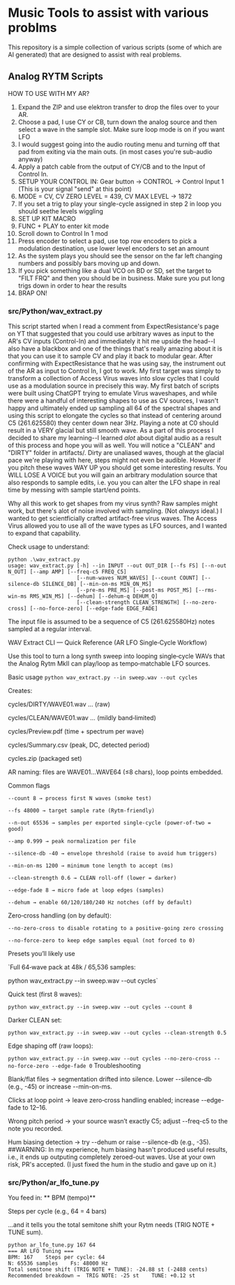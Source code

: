 # Music Tools to assist with various problms 
This repository is a simple collection of various scripts (some of which are AI generated) that are designed to assist with real problems.  

## Analog RYTM Scripts
HOW TO USE WITH MY AR?

1.  Expand the ZIP and use elektron transfer to drop the files over to your AR.
2.  Choose a pad, I use CY or CB, turn down the analog source and then select a wave in the sample slot.  Make sure loop mode is on if you want LFO
3.  I would suggest going into the audio routing menu and turning off that pad from exiting via the main outs.  (in most cases you're sub-audio anyway)
4.  Apply a patch cable from the output of CY/CB and to the Input of Control In.
5.  SETUP YOUR CONTROL IN:  Gear button -> CONTROL -> Control Input 1  (This is your signal "send" at this point)
6.  MODE = CV, CV ZERO LEVEL = 439, CV MAX LEVEL -> 1872
7.  If you set a trig to play your single-cycle assigned in step 2 in loop you should seethe levels wiggling
8.  SET UP KIT MACRO
9.  FUNC + PLAY to enter kit mode
10.  Scroll down to Control In 1 mod
11.  Press encoder to select a pad, use top row encoders to pick a modulation destination, use lower level encoders to set an amount
12.  As the system plays you should see the sensor on the far left changing numbers and possibly bars moving up and down.
13.  If you pick something like a dual VCO on BD or SD, set the target to "FILT FRQ" and then you should be in business.  Make sure you put long trigs down in order to hear the results
14.  BRAP ON!  
### src/Python/wav_extract.py  
This script started when I read a comment from ExpectResistance's page on YT that suggested that you could use arbitrary waves as input to
the AR's CV inputs (Control-In) and immediately it hit me upside the head--I also have a blackbox and one of the things that's really amazing about it
is that you can use it to sample CV and play it back to modular gear.  After confirming with ExpectResistance that he was using say, the instrument out
of the AR as input to Control In, I got to work.  My first target was simply to transform a collection of Access Virus waves into slow cycles that I could use as a modulation source in precisely this way.  My first batch of scripts were built using ChatGPT trying to emulate Virus waveshapes, and while there were a handful of interesting shapes to use as CV sources, I wasn't happy and ultimately ended up sampling all 64 of the spectral shapes and
using this script to elongate the cycles so that instead of centering around C5 (261.625580) they center down near 3Hz.  Playing a note at C0 should result in a VERY glacial but still smooth wave.  As a part of this process I decided to share my learning--I learned *alot* about digital audio as 
a result of this process and hope you will as well.  You will notice a "CLEAN" and "DIRTY" folder in artifacts/.  Dirty are unaliased waves, though at the glacial pace we're playing with here, steps might not even be audible.  However if you pitch these waves WAY UP you should get some interesting results.  You WILL LOSE A VOICE but you will gain an arbitrary modulation source that also responds to sample edits, i.e. you you can alter the LFO shape in real time by messing with sample start/end points.  

Why all this work to get shapes from my virus synth?  Raw samples might work, but there's alot of noise involved with sampling.  (Not *always* ideal.)  I wanted to get scientficially crafted artifact-free virus waves.  The Access Virus allowed you to use all of the wave types as LFO sources, and I wanted to expand that capability.  



Check usage to understand:
```
python .\wav_extract.py
usage: wav_extract.py [-h] --in INPUT --out OUT_DIR [--fs FS] [--n-out N_OUT] [--amp AMP] [--freq-c5 FREQ_C5]
                      [--num-waves NUM_WAVES] [--count COUNT] [--silence-db SILENCE_DB] [--min-on-ms MIN_ON_MS]
                      [--pre-ms PRE_MS] [--post-ms POST_MS] [--rms-win-ms RMS_WIN_MS] [--dehum] [--dehum-q DEHUM_Q]
                      [--clean-strength CLEAN_STRENGTH] [--no-zero-cross] [--no-force-zero] [--edge-fade EDGE_FADE]
```

The input file is assumed to be a sequence of C5 (261.625580Hz)  notes sampled at a regular interval. 

WAV Extract CLI — Quick Reference (AR LFO Single‑Cycle Workflow)

Use this tool to turn a long synth sweep into looping single‑cycle WAVs that the Analog Rytm MkII can play/loop as tempo‑matchable LFO sources.

Basic usage
`python wav_extract.py --in sweep.wav --out cycles`

Creates:

cycles/DIRTY/WAVE01.wav … (raw)

cycles/CLEAN/WAVE01.wav … (mildly band‑limited)

cycles/Preview.pdf (time + spectrum per wave)

cycles/Summary.csv (peak, DC, detected period)

cycles.zip (packaged set)

AR naming: files are WAVE01…WAVE64 (≤8 chars), loop points embedded.

Common flags
```
--count 8 → process first N waves (smoke test)

--fs 48000 → target sample rate (Rytm‑friendly)

--n-out 65536 → samples per exported single‑cycle (power‑of‑two = good)

--amp 0.999 → peak normalization per file

--silence-db -40 → envelope threshold (raise to avoid hum triggers)

--min-on-ms 1200 → minimum tone length to accept (ms)

--clean-strength 0.6 → CLEAN roll‑off (lower = darker)

--edge-fade 8 → micro fade at loop edges (samples)

--dehum → enable 60/120/180/240 Hz notches (off by default)
```
Zero‑cross handling (on by default):
```
--no-zero-cross to disable rotating to a positive‑going zero crossing

--no-force-zero to keep edge samples equal (not forced to 0)
```
Presets you’ll likely use

`Full 64‑wave pack at 48k / 65,536 samples:

python wav_extract.py --in sweep.wav --out cycles`

Quick test (first 8 waves):

`python wav_extract.py --in sweep.wav --out cycles --count 8`

Darker CLEAN set:

`python wav_extract.py --in sweep.wav --out cycles --clean-strength 0.5`

Edge shaping off (raw loops):

`python wav_extract.py --in sweep.wav --out cycles --no-zero-cross --no-force-zero --edge-fade 0`
Troubleshooting

Blank/flat files → segmentation drifted into silence. Lower --silence-db (e.g., -45) or increase --min-on-ms.

Clicks at loop point → leave zero‑cross handling enabled; increase --edge-fade to 12–16.

Wrong pitch period → your source wasn’t exactly C5; adjust --freq-c5 to the note you recorded.

Hum biasing detection → try --dehum or raise --silence-db (e.g., -35).
##WARNING:  In my experience, hum biasing hasn't produced useful results, i.e., it ends up outputing completely zeroed-out waves.  Use at your own risk,
PR's accepted.  (I just fixed the hum in the studio and gave up on it.)  

### src/Python/ar_lfo_tune.py

You feed in:
**
BPM (tempo)**

Steps per cycle (e.g., 64 = 4 bars)

…and it tells you the total semitone shift your Rytm needs (TRIG NOTE + TUNE sum).
```
python ar_lfo_tune.py 167 64
=== AR LFO Tuning ===
BPM: 167    Steps per cycle: 64
N: 65536 samples    Fs: 48000 Hz
Total semitone shift (TRIG NOTE + TUNE): -24.88 st (-2488 cents)
Recommended breakdown →  TRIG NOTE: -25 st    TUNE: +0.12 st

```
